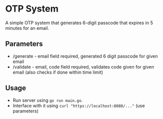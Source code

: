 # OTP System
A simple OTP system that generates 6-digit passcode that expires in 5 minutes for an email.

## Parameters
 - /generate - email field required, generated 6 digit passcode for given email
 - /validate - email, code field required, validates code given for given email (also checks if done within time limit)

## Usage
 - Run server using ```go run main.go```.
 - Interface with it using ```curl "https://localhost:8080/..."``` (use parameters)